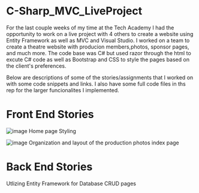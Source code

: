 # C-Sharp_MVC_LiveProject

For the last couple weeks of my time at the Tech Academy I had the opportunity to work on a live project with 4 others to create a website using Entity Framework as well as MVC and Visual Studio. I worked on a team to create a theatre website with producion members,photos, sponsor pages, and much more. The code base was C# but used razor through the html to excute C# code as well as Bootstrap and CSS to style the pages based on the client's preferences.

Below are descriptions of some of the stories/assignments that I worked on with some code snippets and links. I also have some full code files in ths rep for the larger funcionalites I implemented. 

# Front End Stories

![image](https://user-images.githubusercontent.com/6036522/155777609-763fb0e1-314e-44cc-9708-3658e0f71d5f.png)
Home page Styling

![image](https://user-images.githubusercontent.com/6036522/155777207-c786022b-df4c-493f-8c75-463839ca9cd2.png)
Organization and layout of the production photos index page



# Back End Stories

Utlizing Entity Framework for Database CRUD pages

